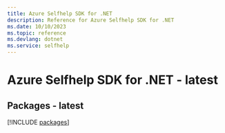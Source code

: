 ```yaml
---
title: Azure Selfhelp SDK for .NET
description: Reference for Azure Selfhelp SDK for .NET
ms.date: 10/10/2023
ms.topic: reference
ms.devlang: dotnet
ms.service: selfhelp
---
```

# Azure Selfhelp SDK for .NET - latest
## Packages - latest
[!INCLUDE [packages](selfhelp-index.md)]